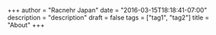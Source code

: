 +++
author = "Racnehr Japan"
date = "2016-03-15T18:18:41-07:00"
description = "description"
draft = false
tags = ["tag1", "tag2"]
title = "About"
+++

